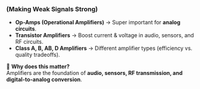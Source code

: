 ### **(Making Weak Signals Strong)**

- **Op-Amps (Operational Amplifiers)** → Super important for **analog circuits**.
- **Transistor Amplifiers** → Boost current & voltage in audio, sensors, and RF circuits.
- **Class A, B, AB, D Amplifiers** → Different amplifier types (efficiency vs. quality tradeoffs).

🔹 **Why does this matter?**  
Amplifiers are the foundation of **audio, sensors, RF transmission, and digital-to-analog conversion**.